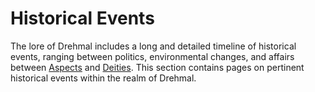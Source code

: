 # Historical Events

The lore of Drehmal includes a long and detailed timeline of historical events, ranging between politics, environmental changes, and affairs between [Aspects](/Lore/Higher_Beings/Aspects/) and [Deities](/Lore/Higher_Beings/Deities/). This section contains pages on pertinent historical events within the realm of Drehmal.
